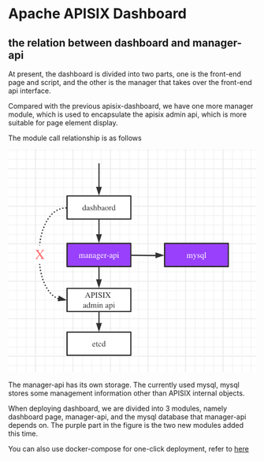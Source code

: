<!--
#
# Licensed to the Apache Software Foundation (ASF) under one or more
# contributor license agreements.  See the NOTICE file distributed with
# this work for additional information regarding copyright ownership.
# The ASF licenses this file to You under the Apache License, Version 2.0
# (the "License"); you may not use this file except in compliance with
# the License.  You may obtain a copy of the License at
#
#     http://www.apache.org/licenses/LICENSE-2.0
#
# Unless required by applicable law or agreed to in writing, software
# distributed under the License is distributed on an "AS IS" BASIS,
# WITHOUT WARRANTIES OR CONDITIONS OF ANY KIND, either express or implied.
# See the License for the specific language governing permissions and
# limitations under the License.
#
-->

# Apache APISIX Dashboard

## the relation between dashboard and manager-api

At present, the dashboard is divided into two parts, one is the front-end page and script, and the other is the manager that takes over the front-end api interface.

Compared with the previous apisix-dashboard, we have one more manager module, which is used to encapsulate the apisix admin api, which is more suitable for page element display.

The module call relationship is as follows

![manager-api](./images/manager-api.png)

The manager-api has its own storage. The currently used mysql, mysql stores some management information other than APISIX internal objects.

When deploying dashboard, we are divided into 3 modules, namely dashboard page, manager-api, and the mysql database that manager-api depends on. The purple part in the figure is the two new modules added this time.

You can also use docker-compose for one-click deployment, refer to [here](./compose/README.md)

